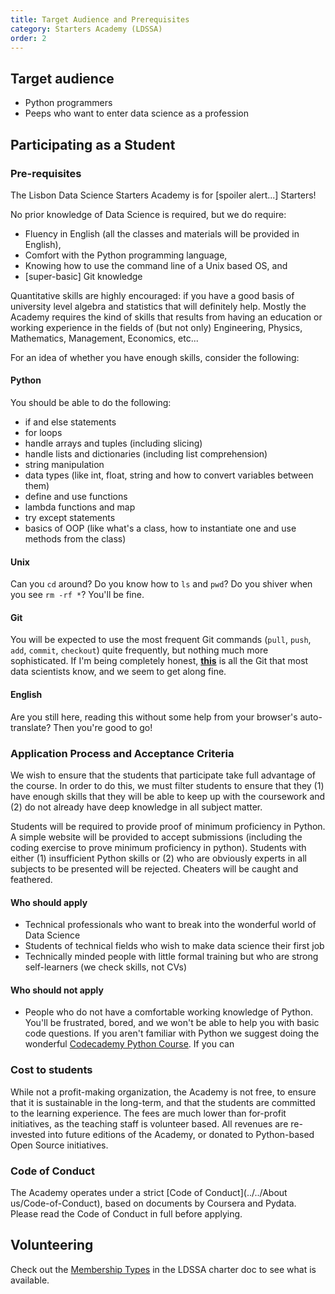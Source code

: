 ```yaml
---
title: Target Audience and Prerequisites
category: Starters Academy (LDSSA)
order: 2
---
```



## Target audience

- Python programmers 
- Peeps who want to enter data science as a profession 

## Participating as a Student 

### Pre-requisites 

The Lisbon Data Science Starters Academy is for [spoiler alert...] Starters! 

No prior knowledge of Data Science is required, but we do require:
* Fluency in English (all the classes and materials will be provided in English),
* Comfort with the Python programming language,
* Knowing how to use the command line of a Unix based OS, and
* [super-basic] Git knowledge

Quantitative skills are highly encouraged: if you have a good basis of university level algebra and statistics that will definitely help. Mostly the Academy requires the kind of skills that results from having an education or working experience in the fields of (but not only) Engineering, Physics, Mathematics, Management, Economics, etc...

For an idea of whether you have enough skills, consider the following: 

#### Python

You should be able to do the following: 

- if and else statements
- for loops
- handle arrays and tuples (including slicing)
- handle lists and dictionaries (including list comprehension)
- string manipulation
- data types (like int, float, string and how to convert variables between them)
- define and use functions
- lambda functions and map
- try except statements
- basics of OOP (like what's a class, how to instantiate one and use methods from the class)

#### Unix

Can you `cd` around? Do you know how to `ls` and `pwd`? Do you shiver when you see `rm -rf *`? You'll be fine.

#### Git

You will be expected to use the most frequent Git commands (`pull`, `push`, `add`, `commit`, `checkout`) quite frequently, but nothing much more sophisticated. If I'm being completely honest, [**this**](https://imgs.xkcd.com/comics/git.png) is all the Git that most data scientists know, and we seem to get along fine.

#### English

Are you still here, reading this without some help from your browser's auto-translate? Then you're good to go!


### Application Process and Acceptance Criteria
We wish to ensure that the students that participate take full advantage of the course. In order to do this, we must filter students to ensure that they (1) have enough skills that they will be able to keep up with the coursework and (2) do not already have deep knowledge in all subject matter. 

Students will be required to provide proof of minimum proficiency in Python. A simple website will be provided to accept submissions (including the coding exercise to prove minimum proficiency in python). Students with either (1) insufficient Python skills or (2) who are obviously experts in all subjects to be presented will be rejected. Cheaters will be caught and feathered. 

#### Who should apply

* Technical professionals who want to break into the wonderful world of Data Science 
* Students of technical fields who wish to make data science their first job 
* Technically minded people with little formal training but who are strong self-learners (we check skills, not CVs)

#### Who should **not** apply

* People who do not have a comfortable working knowledge of Python. You'll be frustrated, bored, and we won't be able to help you with basic code questions. If you aren't familiar with Python we suggest doing the wonderful [Codecademy Python Course](https://www.codecademy.com/learn/learn-python). If you can  

### Cost to students  

While not a profit-making organization, the Academy is not free, to ensure that it is sustainable in the long-term, and that the students are committed to the learning experience. The fees are much lower than for-profit initiatives, as the teaching staff is volunteer based. All revenues are re-invested into future editions of the Academy, or donated to Python-based Open Source initiatives. 

### Code of Conduct  

The Academy operates under a strict [Code of Conduct](../../About us/Code-of-Conduct), based on documents by Coursera and Pydata. Please read the Code of Conduct in full before applying. 

## Volunteering

Check out the [Membership Types](https://docs.google.com/document/d/1kQSYyhxYkYIxTXOb2PbQF8qZfGikFzy_nypathWPJ5E/edit?usp=sharing) in the LDSSA charter doc to see what is available.
